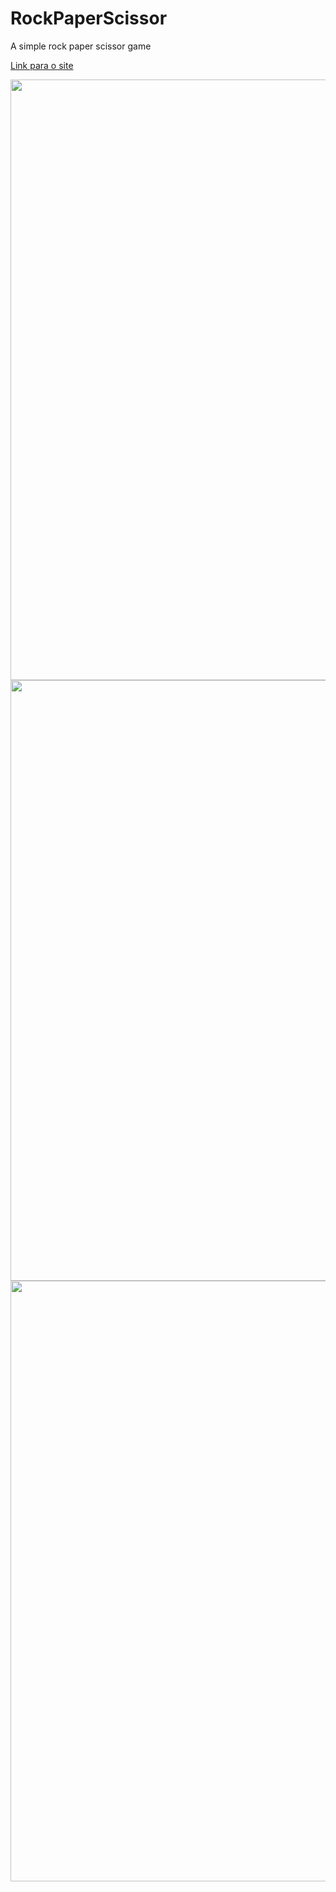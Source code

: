 # RockPaperScissor
A simple rock paper scissor game

<a href="https://devletto.github.io/RockPaperScissor/game/mainmenu/mainmenu.html">Link para o site</a>

<div align="center">
  <img width="1920" height="961" alt="ImageMenu" src="https://github.com/user-attachments/assets/0c9a2742-aabb-4571-9785-b92533d8fd86" />
</div>
<div align="center">
  <img width="1920" height="961" alt="ImageMenu" src="https://github.com/user-attachments/assets/0c9a2742-aabb-4571-9785-b92533d8fd86" />
</div>
<div align="center">
  <img width="1920" height="961" alt="ImageMenu" src="https://github.com/user-attachments/assets/0c9a2742-aabb-4571-9785-b92533d8fd86" />
</div>
